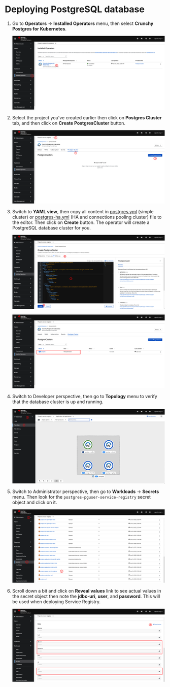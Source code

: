 # Deploying PostgreSQL database

1. Go to **Operators** -> **Installed Operators** menu, then select **Crunchy Postgres for Kubernetes**.

   ![Deploying PostgreSQL](../../images/postgres-deployment-1.png)

2. Select the project you've created earlier then click on **Postgres Cluster** tab, and then click on **Create PostgresCluster** button.

   ![Deploying PostgreSQL](../../images/postgres-deployment-2.png)

3. Switch to **YAML view**, then copy all content in [postgres.yml](../../manifest/postgres.yml) (simple cluster) or [postgres-ha.yml](../../manifest/postgres-ha.yml) (HA and connections pooling cluster) file to the editor. Then click on **Create** button. The operator will create a PostgreSQL database cluster for you.

   ![Deploying PostgreSQL](../../images/postgres-deployment-3.png)

   ![Deploying PostgreSQL](../../images/postgres-deployment-4.png)

4. Switch to Developer perspective, then go to **Topology** menu to verify that the database cluster is up and running.

   ![Deploying PostgreSQL](../../images/postgres-deployment-5.png)

5. Switch to Administrator perspective, then go to **Workloads** -> **Secrets** menu. Then look for the `postgres-pguser-service-registry` secret object and click on it.

   ![Deploying PostgreSQL](../../images/postgres-deployment-6.png)

6. Scroll down a bit and click on **Reveal values** link to see actual values in the secret object then note the **jdbc-uri**, **user**, and **password**. This will be used when deploying Service Registry.

   ![Deploying PostgreSQL](../../images/postgres-deployment-7.png)
